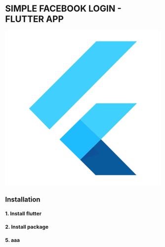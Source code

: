 # SIMPLE FACEBOOK LOGIN - FLUTTER APP
![Flutter icon](./flutter.png  "Flutter is awesome, yeah!")

## Installation
### 1. Install flutter
### 2. Install package
### 5. aaa
